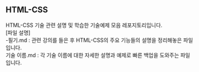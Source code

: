## HTML-CSS

HTML-CSS 기술 관련 설명 및 학습한 기술예제 모음 레포지토리입니다.<br>
[파일 설명]<br>
-필기.md : 관련 강의를 들은 후 HTML-CSS의 주요 기능들의 설명을 정리해놓은 파일입니다.<br>
기술 이름.md : 각 기술 이름에 대한 자세한 설명과 예제로 빠른 백업을 도와주는 파일입니다.
